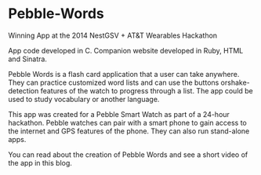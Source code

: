 Pebble-Words
============

Winning App at the 2014 NestGSV + AT&T Wearables Hackathon 

App code developed in C. Companion website developed in Ruby, HTML and Sinatra.

Pebble Words is a flash card application that a user can take anywhere. They can practice customized word lists and can use the buttons orshake-detection features of the watch to progress through a list. The app could be used to study vocabulary or another language.

This app was created for a Pebble Smart Watch as part of a 24-hour hackathon. Pebble watches can pair with a smart phone to gain access to the internet and GPS features of the phone. They can also run stand-alone apps.

You can read about the creation of Pebble Words and see a short video of the app in this blog.
